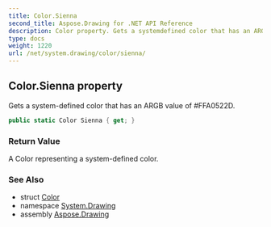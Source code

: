 ```yaml
---
title: Color.Sienna
second_title: Aspose.Drawing for .NET API Reference
description: Color property. Gets a systemdefined color that has an ARGB value of FFA0522D
type: docs
weight: 1220
url: /net/system.drawing/color/sienna/
---
```

## Color.Sienna property

Gets a system-defined color that has an ARGB value of #FFA0522D.

```csharp
public static Color Sienna { get; }
```

### Return Value

A Color representing a system-defined color.

### See Also

* struct [Color](../)
* namespace [System.Drawing](../../color/)
* assembly [Aspose.Drawing](../../../)


